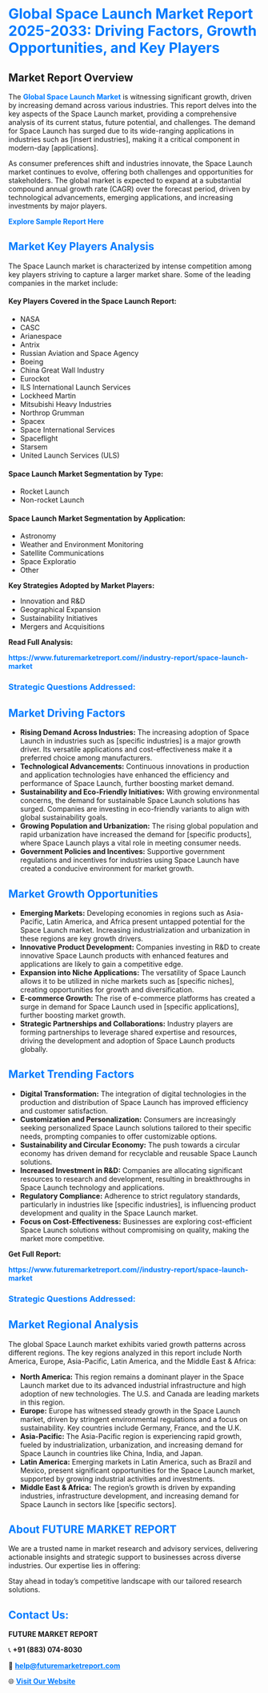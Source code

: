 <h1 style="color: #007BFF;">Global Space Launch Market Report 2025-2033: Driving Factors, Growth Opportunities, and Key Players</h1>

<section id="overview">
<h2>Market Report Overview</h2>
<p>The <a href="https://www.futuremarketreport.com//industry-report/space-launch-market" style="color: #007BFF; text-decoration: none;"><strong>Global Space Launch Market</strong></a> is witnessing significant growth, driven by increasing demand across various industries. This report delves into the key aspects of the Space Launch market, providing a comprehensive analysis of its current status, future potential, and challenges. The demand for Space Launch has surged due to its wide-ranging applications in industries such as [insert industries], making it a critical component in modern-day [applications].</p>
<p>As consumer preferences shift and industries innovate, the Space Launch market continues to evolve, offering both challenges and opportunities for stakeholders. The global market is expected to expand at a substantial compound annual growth rate (CAGR) over the forecast period, driven by technological advancements, emerging applications, and increasing investments by major players.</p>
</section>

<section id="overview">
<p><a href="https://www.futuremarketreport.com//request-sample/reportId=59735" style="color: #007BFF; text-decoration: none;"><strong>Explore Sample Report Here</strong></a></p>
</section>

<section id="key-players">
<h2 style="color: #007BFF;">Market Key Players Analysis</h2>
<p>The Space Launch market is characterized by intense competition among key players striving to capture a larger market share. Some of the leading companies in the market include:</p>
<h4>Key Players Covered in the Space Launch Report:</h4>
<ul><li>NASA</li><li>CASC</li><li>Arianespace</li><li>Antrix</li><li>Russian Aviation and Space Agency</li><li>Boeing</li><li>China Great Wall Industry</li><li>Eurockot</li><li>ILS International Launch Services</li><li>Lockheed Martin</li><li>Mitsubishi Heavy Industries</li><li>Northrop Grumman</li><li>Spacex</li><li>Space International Services</li><li>Spaceflight</li><li>Starsem</li><li>United Launch Services (ULS)</li></ul>
<h4>Space Launch Market Segmentation by Type:</h4>
<ul><li>Rocket Launch</li><li>Non-rocket Launch</li></ul>

<h4>Space Launch Market Segmentation by Application:</h4>
<ul><li>Astronomy</li><li>Weather and Environment Monitoring</li><li>Satellite Communications</li><li>Space Exploratio</li><li>Other</li></ul>
<p><strong>Key Strategies Adopted by Market Players:</strong></p>
<ul>
<li>Innovation and R&D</li>
<li>Geographical Expansion</li>
<li>Sustainability Initiatives</li>
<li>Mergers and Acquisitions</li>
</ul>
</section>

<section>
<p><strong>Read Full Analysis: </strong></p><a href="https://www.futuremarketreport.com//industry-report/space-launch-market" style="color: #007BFF; text-decoration: none;"><strong>https://www.futuremarketreport.com//industry-report/space-launch-market</strong></a>
<h3 style="color: #007BFF;">Strategic Questions Addressed:</h3>
</section>

<section id="driving-factors">
<h2 style="color: #007BFF;">Market Driving Factors</h2>
<ul>
<li><strong>Rising Demand Across Industries:</strong> The increasing adoption of Space Launch in industries such as [specific industries] is a major growth driver. Its versatile applications and cost-effectiveness make it a preferred choice among manufacturers.</li>
<li><strong>Technological Advancements:</strong> Continuous innovations in production and application technologies have enhanced the efficiency and performance of Space Launch, further boosting market demand.</li>
<li><strong>Sustainability and Eco-Friendly Initiatives:</strong> With growing environmental concerns, the demand for sustainable Space Launch solutions has surged. Companies are investing in eco-friendly variants to align with global sustainability goals.</li>
<li><strong>Growing Population and Urbanization:</strong> The rising global population and rapid urbanization have increased the demand for [specific products], where Space Launch plays a vital role in meeting consumer needs.</li>
<li><strong>Government Policies and Incentives:</strong> Supportive government regulations and incentives for industries using Space Launch have created a conducive environment for market growth.</li>
</ul>
</section>

<section id="growth-opportunities">
<h2 style="color: #007BFF;">Market Growth Opportunities</h2>
<ul>
<li><strong>Emerging Markets:</strong> Developing economies in regions such as Asia-Pacific, Latin America, and Africa present untapped potential for the Space Launch market. Increasing industrialization and urbanization in these regions are key growth drivers.</li>
<li><strong>Innovative Product Development:</strong> Companies investing in R&D to create innovative Space Launch products with enhanced features and applications are likely to gain a competitive edge.</li>
<li><strong>Expansion into Niche Applications:</strong> The versatility of Space Launch allows it to be utilized in niche markets such as [specific niches], creating opportunities for growth and diversification.</li>
<li><strong>E-commerce Growth:</strong> The rise of e-commerce platforms has created a surge in demand for Space Launch used in [specific applications], further boosting market growth.</li>
<li><strong>Strategic Partnerships and Collaborations:</strong> Industry players are forming partnerships to leverage shared expertise and resources, driving the development and adoption of Space Launch products globally.</li>
</ul>
</section>

<section id="trending-factors">
<h2 style="color: #007BFF;">Market Trending Factors</h2>
<ul>
<li><strong>Digital Transformation:</strong> The integration of digital technologies in the production and distribution of Space Launch has improved efficiency and customer satisfaction.</li>
<li><strong>Customization and Personalization:</strong> Consumers are increasingly seeking personalized Space Launch solutions tailored to their specific needs, prompting companies to offer customizable options.</li>
<li><strong>Sustainability and Circular Economy:</strong> The push towards a circular economy has driven demand for recyclable and reusable Space Launch solutions.</li>
<li><strong>Increased Investment in R&D:</strong> Companies are allocating significant resources to research and development, resulting in breakthroughs in Space Launch technology and applications.</li>
<li><strong>Regulatory Compliance:</strong> Adherence to strict regulatory standards, particularly in industries like [specific industries], is influencing product development and quality in the Space Launch market.</li>
<li><strong>Focus on Cost-Effectiveness:</strong> Businesses are exploring cost-efficient Space Launch solutions without compromising on quality, making the market more competitive.</li>
</ul>
</section>

<section>
<p><strong>Get Full Report: </strong></p><a href="https://www.futuremarketreport.com//industry-report/space-launch-market" style="color: #007BFF; text-decoration: none;"><strong>https://www.futuremarketreport.com//industry-report/space-launch-market</strong></a>
<h3 style="color: #007BFF;">Strategic Questions Addressed:</h3>
</section>


<section id="regional-analysis">
<h2 style="color: #007BFF;">Market Regional Analysis</h2>
<p>The global Space Launch market exhibits varied growth patterns across different regions. The key regions analyzed in this report include North America, Europe, Asia-Pacific, Latin America, and the Middle East & Africa:</p>
<ul>
<li><strong>North America:</strong> This region remains a dominant player in the Space Launch market due to its advanced industrial infrastructure and high adoption of new technologies. The U.S. and Canada are leading markets in this region.</li>
<li><strong>Europe:</strong> Europe has witnessed steady growth in the Space Launch market, driven by stringent environmental regulations and a focus on sustainability. Key countries include Germany, France, and the U.K.</li>
<li><strong>Asia-Pacific:</strong> The Asia-Pacific region is experiencing rapid growth, fueled by industrialization, urbanization, and increasing demand for Space Launch in countries like China, India, and Japan.</li>
<li><strong>Latin America:</strong> Emerging markets in Latin America, such as Brazil and Mexico, present significant opportunities for the Space Launch market, supported by growing industrial activities and investments.</li>
<li><strong>Middle East & Africa:</strong> The region’s growth is driven by expanding industries, infrastructure development, and increasing demand for Space Launch in sectors like [specific sectors].</li>
</ul>
</section>

<footer>
<h2 style="color: #007BFF;">About FUTURE MARKET REPORT</h2>
<p>We are a trusted name in market research and advisory services, delivering actionable insights and strategic support to businesses across diverse industries. Our expertise lies in offering:</p>

<p>Stay ahead in today’s competitive landscape with our tailored research solutions.</p>

<h2 style="color: #007BFF;">Contact Us:</h2>
<p><strong>FUTURE MARKET REPORT</strong></p>
<p>📞 <strong>+91 (883) 074-8030</strong></p>
<p>📧 <strong><a href="mailto:help@futuremarketreport.com" style="color: #007BFF;">help@futuremarketreport.com</a></strong></p>
<p>🌐 <strong><a href="https://www.futuremarketreport.com/" style="color: #007BFF;">Visit Our Website</a></strong></p>
</footer>